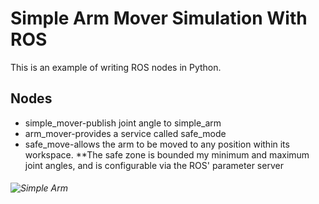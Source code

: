 # Simple Arm Mover Simulation With ROS
This is an example of writing ROS nodes in Python.

## Nodes
* simple_mover-publish joint angle to simple_arm
* arm_mover-provides a service called safe_mode
* safe_move-allows the arm to be moved to any position within its workspace.
**The safe zone is bounded my minimum and maximum joint angles, and is configurable via the ROS' parameter server

###### ![Simple Arm](https://github.com/fouliex/SimpleArmMoverWithROS/blob/master/misc/simple_arm.gif)
